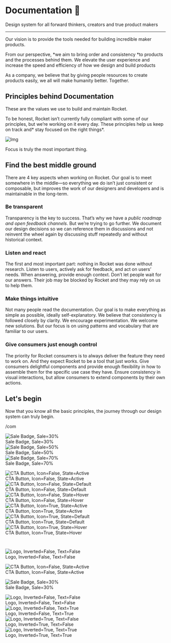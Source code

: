 
# Documentation 🚀

Design system for all forward thinkers, creators and true product makers

---

Our vision is to provide the tools needed for building incredible maker products.

From our perspective, *we aim to bring order and consistency *to products and the processes behind them. We elevate the user experience and increase the speed and efficiency of how we design and build products

As a company, we believe that by giving people resources to create products easily, we all will make humanity better. Together.

## Principles behind Documentation

These are the values we use to build and maintain Rocket.

To be honest, Rocket isn’t currently fully compliant with some of our principles, but we’re working on it every day. These principles help us keep on track and* stay focused on the right things*.

![Img](https://studio-assets.supernova.io/design-systems/14533/9289758a-6300-472a-bbc6-a57098081abf.jpeg)

Focus is truly the most important thing.

## Find the best middle ground

There are 4 key aspects when working on Rocket. Our goal is to meet somewhere in the middle—so everything we do isn’t just consistent or composable, but improves the work of our designers and developers and is maintainable in the long-term.

### Be transparent

Transparency is the key to success. That’s why we have a *public roadmap and open feedback channels*. But we’re trying to go further. We document our design decisions so we can reference them in discussions and not reinvent the wheel again by discussing stuff repeatedly and without historical context.

### Listen and react

The first and most important part: nothing in Rocket was done without research. Listen to users, actively ask for feedback, and act on users’ needs. When answering, provide enough context. Don’t let people wait for our answers. Their job may be blocked by Rocket and they may rely on us to help them.

### Make things intuitive

Not many people read the documentation. Our goal is to make everything as simple as possible, ideally self-explanatory. We believe that consistency is followed closely by clarity. We encourage experimentation. We welcome new solutions. But our focus is on using patterns and vocabulary that are familiar to our users.

### Give consumers just enough control

The priority for Rocket consumers is to always deliver the feature they need to work on. And they expect Rocket to be a tool that just works. Give consumers delightful components and provide enough flexibility in how to assemble them for the specific use case they have. Ensure consistency in visual interactions, but allow consumers to extend components by their own actions.

## Let's begin

Now that you know all the basic principles, the journey through our design system can truly begin.

/com

  
![Sale Badge, Sale=30%](https://studio-assets.supernova.io/design-systems/14533/e93989bd-bd5d-41b1-933e-074161b629d1.png)  
Sale Badge, Sale=30%  
![Sale Badge, Sale=50%](https://studio-assets.supernova.io/design-systems/14533/8aabccfa-953b-4754-af5d-f17f3d3ddbe7.png)  
Sale Badge, Sale=50%  
![Sale Badge, Sale=70%](https://studio-assets.supernova.io/design-systems/14533/10ba61ec-82ef-4542-a636-29b11ce5c755.png)  
Sale Badge, Sale=70%  


  
![CTA Button, Icon=False, State=Active](https://studio-assets.supernova.io/design-systems/14533/407adfa3-200a-4cb6-a24e-c9b3dbf3271d.png)  
CTA Button, Icon=False, State=Active  
![CTA Button, Icon=False, State=Default](https://studio-assets.supernova.io/design-systems/14533/5ad988fc-c909-4d43-82c4-ec8d182a8ef9.png)  
CTA Button, Icon=False, State=Default  
![CTA Button, Icon=False, State=Hover](https://studio-assets.supernova.io/design-systems/14533/5f8d2884-5d86-46e5-aea5-33381360e3b8.png)  
CTA Button, Icon=False, State=Hover  
![CTA Button, Icon=True, State=Active](https://studio-assets.supernova.io/design-systems/14533/a1ed3f6c-0ea6-4649-85b5-f6592c135c94.png)  
CTA Button, Icon=True, State=Active  
![CTA Button, Icon=True, State=Default](https://studio-assets.supernova.io/design-systems/14533/f62e0d78-cede-43dd-991e-827058c7e336.png)  
CTA Button, Icon=True, State=Default  
![CTA Button, Icon=True, State=Hover](https://studio-assets.supernova.io/design-systems/14533/a939cac7-50c1-4237-9a00-7cd39f8063ff.png)  
CTA Button, Icon=True, State=Hover  


```javascript  
  
```

  
![Logo, Inverted=False, Text=False](https://studio-assets.supernova.io/design-systems/14533/cd1d0c61-dbec-4da8-bace-05138c44f84c.png)  
Logo, Inverted=False, Text=False  


  
  


  
![CTA Button, Icon=False, State=Active](https://studio-assets.supernova.io/design-systems/14533/407adfa3-200a-4cb6-a24e-c9b3dbf3271d.png)  
CTA Button, Icon=False, State=Active  


  
![Sale Badge, Sale=30%](https://studio-assets.supernova.io/design-systems/14533/e93989bd-bd5d-41b1-933e-074161b629d1.png)  
Sale Badge, Sale=30%  


  
![Logo, Inverted=False, Text=False](https://studio-assets.supernova.io/design-systems/14533/cd1d0c61-dbec-4da8-bace-05138c44f84c.png)  
Logo, Inverted=False, Text=False  
![Logo, Inverted=False, Text=True](https://studio-assets.supernova.io/design-systems/14533/c359f726-3b7b-45e5-919e-643c9c4ad83d.png)  
Logo, Inverted=False, Text=True  
![Logo, Inverted=True, Text=False](https://studio-assets.supernova.io/design-systems/14533/10c13764-8925-4226-8259-b3b23ef1577b.png)  
Logo, Inverted=True, Text=False  
![Logo, Inverted=True, Text=True](https://studio-assets.supernova.io/design-systems/14533/a7ce64d9-b8fe-436d-8943-0a55db8e3e1c.png)  
Logo, Inverted=True, Text=True  
